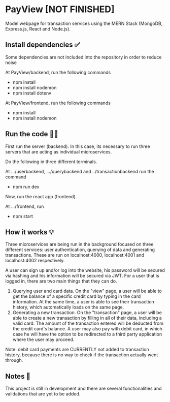 # PayView [NOT FINISHED]
Model webpage for transaction services using the MERN Stack (MongoDB, Express.js, React and Node.js). 

## Install dependencies ✅
Some dependencies are not included into the repository in order to reduce noise

At PayView/backend, run the following commands 
* npm install
* npm install nodemon
* npm install dotenv

At PayView/frontend, run the following commands
* npm install
* npm install nodemon

## Run the code 🏃‍♂️
First run the server (backend). In this case, its necessary to run three servers that are acting as individual microservices.

Do the following in three different terminals.

At .../userbackend, .../querybackend and ../transactionbackend run the command
* npm run dev

Now, run the react app (frontend).

At .../frontend, run
* npm start

## How it works 💡
Three microservices are being run in the background focused on three different services: user authentication, querying of data and generating transactions. These are run on localhost:4000, localhost:4001 and localhost:4002 respectively. 

A user can sign up and/or log into the website, his password will be secured via hashing and his information will be secured via JWT. For a user that is logged in, there are two main things that they can do.
1. Querying user and card data. On the "view" page, a user will be able to get the balance of a specific credit card by typing in the card information. At the same time, a user is able to see their transaction history, which automatically loads on the same page.
2. Generating a new transaction. On the "transaction" page, a user will be able to create a new transaction by filling in all of their data, including a valid card. The amount of the transaction entered will be deducted from the credit card's balance. A user may also pay with debit card, in which case he will have the option to be redirected to a third party application where the user may proceed. 

Note: debit card payments are CURRENTLY not added to transaction history, because there is no way to check if the transaction actually went through.

## Notes 📝
This project is still in development and there are several functionalities and validations that are yet to be added.
